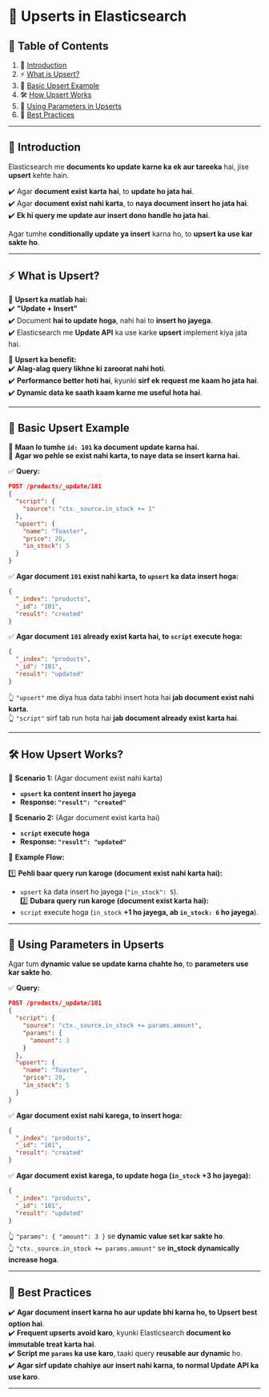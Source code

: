 # 📜 **Upserts in Elasticsearch**  

## 📌 **Table of Contents**  
1. 🔹 [Introduction](#introduction)  
2. ⚡ [What is Upsert?](#what-is-upsert)  
3. 📝 [Basic Upsert Example](#basic-upsert-example)  
4. 🛠️ [How Upsert Works](#how-upsert-works)  
5. 🚀 [Using Parameters in Upserts](#using-parameters-in-upserts)  
6. 🎯 [Best Practices](#best-practices)  

---

## 🔹 **Introduction**  
Elasticsearch me **documents ko update karne ka ek aur tareeka** hai, jise **upsert** kehte hain.  

✔️ Agar **document exist karta hai**, to **update ho jata hai**.  
✔️ Agar **document exist nahi karta**, to **naya document insert ho jata hai**.  
✔️ **Ek hi query me update aur insert dono handle ho jata hai**.  

Agar tumhe **conditionally update ya insert** karna ho, to **upsert ka use kar sakte ho**.  

---

## ⚡ **What is Upsert?**  

🔹 **Upsert ka matlab hai:**  
✔️ **"Update + Insert"**  
✔️ Document **hai to update hoga**, nahi hai to **insert ho jayega**.  
✔️ Elasticsearch me **Update API** ka use karke **upsert** implement kiya jata hai.  

🔹 **Upsert ka benefit:**  
✔️ **Alag-alag query likhne ki zaroorat nahi hoti**.  
✔️ **Performance better hoti hai**, kyunki **sirf ek request me kaam ho jata hai**.  
✔️ **Dynamic data ke saath kaam karne me useful hota hai**.  

---

## 📝 **Basic Upsert Example**  

🔹 **Maan lo tumhe `id: 101` ka document update karna hai.**  
🔹 **Agar wo pehle se exist nahi karta, to naye data se insert karna hai.**  

✅ **Query:**  
```json
POST /products/_update/101
{
  "script": {
    "source": "ctx._source.in_stock += 1"
  },
  "upsert": {
    "name": "Toaster",
    "price": 20,
    "in_stock": 5
  }
}
```

✅ **Agar document `101` exist nahi karta, to `upsert` ka data insert hoga:**  
```json
{
  "_index": "products",
  "_id": "101",
  "result": "created"
}
```

✅ **Agar document `101` already exist karta hai, to `script` execute hoga:**  
```json
{
  "_index": "products",
  "_id": "101",
  "result": "updated"
}
```

👆 `"upsert"` me diya hua data tabhi insert hota hai **jab document exist nahi karta**.  
👆 `"script"` sirf tab run hota hai **jab document already exist karta hai**.  

---

## 🛠️ **How Upsert Works?**  

🔹 **Scenario 1:** (Agar document exist nahi karta)  
- **`upsert` ka content insert ho jayega**  
- **Response: `"result": "created"`**  

🔹 **Scenario 2:** (Agar document exist karta hai)  
- **`script` execute hoga**  
- **Response: `"result": "updated"`**  

🔹 **Example Flow:**  

1️⃣ **Pehli baar query run karoge (document exist nahi karta hai):**  
   - `upsert` ka data insert ho jayega (`"in_stock": 5`).  
2️⃣ **Dubara query run karoge (document exist karta hai):**  
   - `script` execute hoga (`in_stock` **+1 ho jayega, ab `in_stock: 6` ho jayega**).  

---

## 🚀 **Using Parameters in Upserts**  

Agar tum **dynamic value se update karna chahte ho**, to **parameters use kar sakte ho**.  

✅ **Query:**  
```json
POST /products/_update/101
{
  "script": {
    "source": "ctx._source.in_stock += params.amount",
    "params": {
      "amount": 3
    }
  },
  "upsert": {
    "name": "Toaster",
    "price": 20,
    "in_stock": 5
  }
}
```

✅ **Agar document exist nahi karega, to insert hoga:**  
```json
{
  "_index": "products",
  "_id": "101",
  "result": "created"
}
```

✅ **Agar document exist karega, to update hoga (`in_stock` +3 ho jayega):**  
```json
{
  "_index": "products",
  "_id": "101",
  "result": "updated"
}
```

👆 `"params": { "amount": 3 }` se **dynamic value set kar sakte ho**.  
👆 `"ctx._source.in_stock += params.amount"` se **in_stock dynamically increase hoga**.  

---

## 🎯 **Best Practices**  

✔️ **Agar document insert karna ho aur update bhi karna ho, to Upsert best option hai**.  
✔️ **Frequent upserts avoid karo**, kyunki Elasticsearch **document ko immutable treat karta hai**.  
✔️ **Script me `params` ka use karo**, taaki query **reusable aur dynamic** ho.  
✔️ **Agar sirf update chahiye aur insert nahi karna, to normal Update API ka use karo**.  

---

